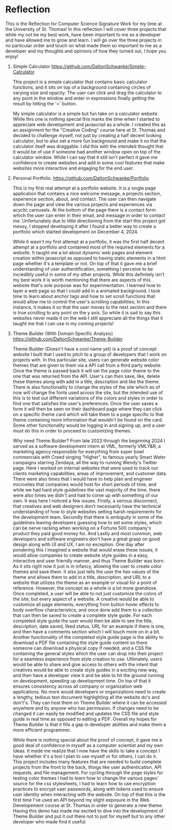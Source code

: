 # Reflection
This is the Reflection for Computer Science Signature Work for my time at the University of St. Thomas! In this reflection I will cover three projects that while my not be my best work, have been important to me as a developer and have allowed me to grow and learn. I will go over the three projects in no particular order and touch on what made them so important to me as a developer and my thoughts and opinions of how they turned out, I hope you enjoy!

1. Simple Calculator
   https://github.com/DaltonSchwanke/Simple-Calculator

   This project is a simple calculator that contains basic calculator functions, and it sits on top of a background containing circles of varying size and opacity. The user can click and drag the calculator to any point in the window and enter in expressions finally getting the result by hitting the '=' button. 

   My simple calculator is a simple but fun take on a calculator website. While this one is nothing special this marks the time when I started to appreciate web development and javascript as a whole. I created this as an assignment for the "Creative Coding" course here at St. Thomas and decided to challenge myself, not just by creating a half decent looking calculator, but to also set a more fun background and make it so that the calculator itself was draggable. I did this with the intended thought that it would be of use if someone had another window open on top of the calculator window. While I can say that it still isn't perfect it gave me confidence to create websites and add in some cool features that make websites more interactive and engaging for the end user. 

2. Personal Portfolio.
   https://github.com/DaltonSchwanke/Portfolio
   
   This is my first real attempt at a portfolio website. It is a single page application that contains a nice welcome message, a projects section, experience section, about, and contact. The user can then navigate down the page and view the various projects and experiences via acyclic carousels. At the bottom of the page there is a contact form which the user can enter in their email, and message in order to contact me. Unfortunately due to little directioning from the start this project got messy, I stopped developing it after I found a better way to create a portfolio which started development on December 4, 2024.
   
   While it wasn't my first attempt at a portfolio, it was the first half decent attempt at a portfolio and contained most of the required elements for a website. It taught me a lot about dynamic web pages and element creation within javascript as opposed to having static elements in a html page whether it's a template or not. On top of that it gave me a brief understanding of user authentification, something I perceive to be incredibly useful in some of my other projects. While this definitely isn't my best work it is worth mentioning that there are aspects of this website that's sole purpose was for experimentation. I learned how to layer a web page so that I could add in a animated background. I took time to learn about anchor tags and how to set scroll functions that would allow me to control the user's scrolling capabilities; In this instance, it makes it so that the user moves to the next section and there is true scrolling to any point on the y axis. So while it is sad to say this websites never made it on the web I still appreciate all the things that it taught me that I can use in my coming projects!

3. Theme Builder (With Domain Specific Analysis)
   https://github.com/DaltonSchwanke/Theme-Builder

   Theme Builder (Doesn't have a cool name yet) is a proof of concept website I built that I used to pitch to a group of developers that I work on projects with. In this particular site, users can generate website color themes that are given to them via a API call from a third party website. Once the theme is passed back it will set the page color theme to the one that was returned from the API. User's can then save, like, delete these themes along with add in a title, description and like the theme. There is also functionality to change the styles of the site which as of now will change the fonts used across the site, but the intended use of this is to test out different variations of the colors and styles in order to find one that satisfies the user's preferences. Once the user saves a form it will then be seen on their dashboard page where they can click on a specific theme card which will take them to a page specific to that theme containing more information that wouldn't be found on the card. Some other functionality would be logging in and signing up, and a user must do this in order to proceed to customizing themes.

   Why need Theme Builder? From late 2023 through the beginning 2024 I served as a software development intern at VML, formerly VMLY&R, a marketing agency responsible for everything from super bowl commercials with Creed singing "Higher", to famous yearly Smart Water campaigns starring Zendaya, all the way to running Wendy's Twitter page. Here I worked on internal websites that were used to track our clients marketing capabilities, areas of improvement, and customer data. There were also times that I would have to help plan and engineer microsites that companies would host for short periods of time, and while we had hard style guidelines the vast majority of the time, there were also times we didn't and had to come up with something of our own. It was here I noticed a few issues. Firstly, a serious disconnect, that creatives and web designers don't necessarily have the technical understanding of how to style websites setting harsh requirements for the development team. Secondly that there is ambiguity in some of the guidelines leaving developers guessing how to set some styles, which can be nerve racking when working on a Fortune 500 company's product they paid good money for. And Lastly and most common, web developers and software engineers don't have a great grasp on good design along with UI and UX, I am no exception. One day after pondering this I imagined a website that would erase these issues, it would allow companies to create website style guides in a easy, interactive and user friendly manner, and thus Theme Builder was born. As it sits right now it just is in infancy, allowing the user to create color themes and save them. It also just tells the user the hex values of the theme and allows them to add in a title, description, and URL to a website that utilizes the theme as an example or visual for a point of reference. However, the concept as a whole is a lot more grandiose. Once completed, a user will be able to not just customize the colors of the site, but every aspect of a website. A creative would be able to customize all page elements, everything from button hover effects to body overflow characteristics, and once done add them to a collection that can then be saved to create a complete style guide. For each completed style guide the user would then be able to see the title, description, date saved, liked status, URL for an example if there is one, and then have a comments section which I will touch more on in a bit. Another functionality of the completed style guide page is the ability to download a PDF file containing the style guide content so there someone can download a physical copy if needed, and a CSS file containing the general styles which the user can drop into their project for a seamless experience from style creation to use. Ultimately, users would be able to share and give access to others with the intent that creatives would be able to create style guides in a exciting new way, and then have a developer view it and be able to hit the ground running on development, speeding up development time. On top of that it ensures consistency across all company or organization web applications. No more would developers or organizations need to create a lengthy, tedious text document highlighting all the website do's and don't's. They can host them on Theme Builder where it can be accessed anywhere and by anyone who has permission. If changes need to be changed it can easily be modified and updates the CSS file and style guide in real time as opposed to editing a PDF. Overall my hopes for Theme Builder is that it fills a gap in developer abilities and make them a more efficient programmer.

   While there is nothing special about the proof of concept, it gave me a good deal of confidence in myself as a computer scientist and my own ideas. It made me realize that I now have the skills to take a concept I have whether it's a tool I plan to use myself or for others, I can do it. This project includes many features that are needed to build complete projects from the front to the back, things like user authentication, API requests, and file management. For cycling through the page styles for testing color themes I had to learn how to change the various pages' source for the css stylesheets, I had to learn how to use encryption practices to encrypt user passwords, along with tokens used to ensure user identity when interacting with the website. On top of that this is the first time I've used an API beyond my slight exposure in the Web Developement course at St. Thomas in order to generate a new theme. Having this demo has made me excited to dive into the development of Theme Builder and put it out there not to just for myself but to any other developer who made find it useful. 
